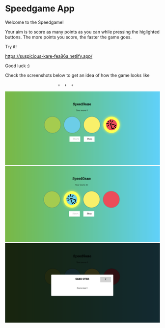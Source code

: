 # Speedgame App

Welcome to the Speedgame!

Your aim is to score as many points as you can while pressing the higlighted buttons. The more points you score, the faster the game goes.

Try it!

https://suspicious-kare-fea86a.netlify.app/

Good luck :)

Check the screenshots below to get an idea of how the game looks like

                            ↓  ↓  ↓

![Screenshot](speedgame_1.png)
![Screenshot](speedgame_2.png)
![Screenshot](speedgame_3.png)
